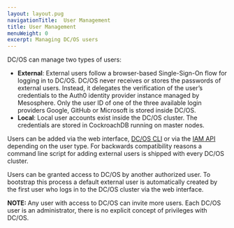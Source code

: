 ```yaml
---
layout: layout.pug
navigationTitle:  User Management
title: User Management
menuWeight: 0
excerpt: Managing DC/OS users
---
```


<!-- The source repository for this topic is https://github.com/dcos/dcos-docs-site -->

DC/OS can manage two types of users:

* **External**: External users follow a browser-based Single-Sign-On flow for logging in to DC/OS. DC/OS never receives or stores the passwords of external users. Instead, it delegates the verification of the user’s credentials to the Auth0 identity provider instance managed by Mesosphere. Only the user ID of one of the three available login providers Google, GitHub or Microsoft is stored inside DC/OS.
* **Local**: Local user accounts exist inside the DC/OS cluster. The credentials are stored in CockroachDB running on master nodes.

Users can be added via the web interface, [DC/OS CLI](/1.13/cli) or via the [IAM API](/1.13/security/oss/iam-api/) depending on the user type.
For backwards compatibility reasons a command line script for adding external users is shipped with every DC/OS cluster.

Users can be granted access to DC/OS by another authorized user. To bootstrap this process a default external user is automatically created by the first user who logs in to the DC/OS cluster via the web interface.

<p class="message--note"><strong>NOTE: </strong>Any user with access to DC/OS can invite more users. Each DC/OS user is an administrator, there is no explicit concept of privileges with DC/OS.</p>
